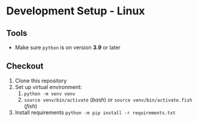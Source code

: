 # Development Setup - Linux

## Tools

* Make sure `python` is on version **3.9** or later

## Checkout

1. Clone this repository
1. Set up virtual environment:
    1. `python -m venv venv`
    1. `source venv/bin/activate` (*bash*) or `source venv/bin/activate.fish` (*fish*)
1. Install requirements `python -m pip install -r requirements.txt`
